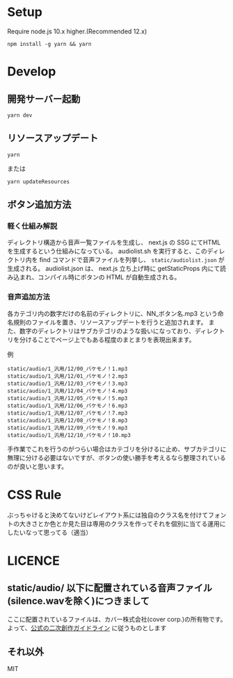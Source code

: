 # Setup

Require node.js 10.x higher.(Recommended 12.x)

```
npm install -g yarn && yarn
```

# Develop


## 開発サーバー起動
```
yarn dev
```

## リソースアップデート
```
yarn
```
または
```
yarn updateResources
```

## ボタン追加方法

### 軽く仕組み解説
ディレクトリ構造から音声一覧ファイルを生成し、 next.js の SSG にてHTMLを生成するという仕組みになっている。
audiolist.sh を実行すると、このディレクトリ内を find コマンドで音声ファイルを列挙し、 `static/audiolist.json` が生成される。
audiolist.json は、 next.js 立ち上げ時に getStaticProps 内にて読み込まれ、コンパイル時にボタンの HTML が自動生成される。

### 音声追加方法
各カテゴリ内の数字だけの名前のディレクトリに、NN_ボタン名.mp3 という命名規則のファイルを置き、リソースアップデートを行うと追加されます。
また、数字のディレクトリはサブカテゴリのような扱いになっており、ディレクトリを分けることでページ上でもある程度のまとまりを表現出来ます。

例
>>>
    static/audio/1_汎用/12/00_バケモノ！1.mp3
    static/audio/1_汎用/12/01_バケモノ！2.mp3
    static/audio/1_汎用/12/03_バケモノ！3.mp3
    static/audio/1_汎用/12/04_バケモノ！4.mp3
    static/audio/1_汎用/12/05_バケモノ！5.mp3
    static/audio/1_汎用/12/06_バケモノ！6.mp3
    static/audio/1_汎用/12/07_バケモノ！7.mp3
    static/audio/1_汎用/12/08_バケモノ！8.mp3
    static/audio/1_汎用/12/09_バケモノ！9.mp3
    static/audio/1_汎用/12/10_バケモノ！10.mp3

手作業でこれを行うのがつらい場合はカテゴリを分けるに止め、サブカテゴリに無理に分ける必要はないですが、ボタンの使い勝手を考えるなら整理されているのが良いと思います。


# CSS Rule

ぶっちゃけると決めてないけどレイアウト系には独自のクラス名を付けてフォントの大きさとか色とか見た目は専用のクラスを作ってそれを個別に当てる運用にしたいなって思ってる（適当）

# LICENCE

## static/audio/ 以下に配置されている音声ファイル(silence.wavを除く)につきまして

ここに配置されているファイルは、カバー株式会社(cover corp.)の所有物です。
よって、[公式の二次創作ガイドライン](https://www.hololive.tv/terms) に従うものとします

## それ以外
MIT
